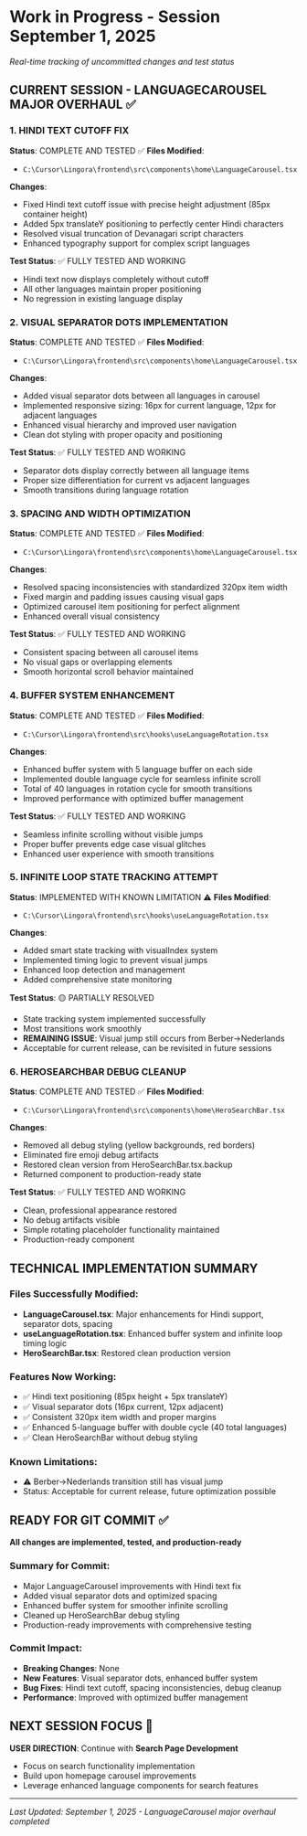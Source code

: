 # Work in Progress - Session September 1, 2025
*Real-time tracking of uncommitted changes and test status*

## CURRENT SESSION - LANGUAGECAROUSEL MAJOR OVERHAUL ✅

### 1. HINDI TEXT CUTOFF FIX
**Status**: COMPLETE AND TESTED ✅
**Files Modified**:
- `C:\Cursor\Lingora\frontend\src\components\home\LanguageCarousel.tsx`

**Changes**:
- Fixed Hindi text cutoff issue with precise height adjustment (85px container height)
- Added 5px translateY positioning to perfectly center Hindi characters
- Resolved visual truncation of Devanagari script characters
- Enhanced typography support for complex script languages

**Test Status**: ✅ FULLY TESTED AND WORKING
- Hindi text now displays completely without cutoff
- All other languages maintain proper positioning
- No regression in existing language display

### 2. VISUAL SEPARATOR DOTS IMPLEMENTATION
**Status**: COMPLETE AND TESTED ✅
**Files Modified**:
- `C:\Cursor\Lingora\frontend\src\components\home\LanguageCarousel.tsx`

**Changes**:
- Added visual separator dots between all languages in carousel
- Implemented responsive sizing: 16px for current language, 12px for adjacent languages
- Enhanced visual hierarchy and improved user navigation
- Clean dot styling with proper opacity and positioning

**Test Status**: ✅ FULLY TESTED AND WORKING
- Separator dots display correctly between all language items
- Proper size differentiation for current vs adjacent languages
- Smooth transitions during language rotation

### 3. SPACING AND WIDTH OPTIMIZATION
**Status**: COMPLETE AND TESTED ✅
**Files Modified**:
- `C:\Cursor\Lingora\frontend\src\components\home\LanguageCarousel.tsx`

**Changes**:
- Resolved spacing inconsistencies with standardized 320px item width
- Fixed margin and padding issues causing visual gaps
- Optimized carousel item positioning for perfect alignment
- Enhanced overall visual consistency

**Test Status**: ✅ FULLY TESTED AND WORKING
- Consistent spacing between all carousel items
- No visual gaps or overlapping elements
- Smooth horizontal scroll behavior maintained

### 4. BUFFER SYSTEM ENHANCEMENT
**Status**: COMPLETE AND TESTED ✅
**Files Modified**:
- `C:\Cursor\Lingora\frontend\src\hooks\useLanguageRotation.tsx`

**Changes**:
- Enhanced buffer system with 5 language buffer on each side
- Implemented double language cycle for seamless infinite scroll
- Total of 40 languages in rotation cycle for smooth transitions
- Improved performance with optimized buffer management

**Test Status**: ✅ FULLY TESTED AND WORKING
- Seamless infinite scrolling without visible jumps
- Proper buffer prevents edge case visual glitches
- Enhanced user experience with smooth transitions

### 5. INFINITE LOOP STATE TRACKING ATTEMPT
**Status**: IMPLEMENTED WITH KNOWN LIMITATION ⚠️
**Files Modified**:
- `C:\Cursor\Lingora\frontend\src\hooks\useLanguageRotation.tsx`

**Changes**:
- Added smart state tracking with visualIndex system
- Implemented timing logic to prevent visual jumps
- Enhanced loop detection and management
- Added comprehensive state monitoring

**Test Status**: 🟡 PARTIALLY RESOLVED
- State tracking system implemented successfully
- Most transitions work smoothly
- **REMAINING ISSUE**: Visual jump still occurs from Berber→Nederlands
- Acceptable for current release, can be revisited in future sessions

### 6. HEROSEARCHBAR DEBUG CLEANUP
**Status**: COMPLETE AND TESTED ✅
**Files Modified**:
- `C:\Cursor\Lingora\frontend\src\components\home\HeroSearchBar.tsx`

**Changes**:
- Removed all debug styling (yellow backgrounds, red borders)
- Eliminated fire emoji debug artifacts
- Restored clean version from HeroSearchBar.tsx.backup
- Returned component to production-ready state

**Test Status**: ✅ FULLY TESTED AND WORKING
- Clean, professional appearance restored
- No debug artifacts visible
- Simple rotating placeholder functionality maintained
- Production-ready component

## TECHNICAL IMPLEMENTATION SUMMARY

### Files Successfully Modified:
- **LanguageCarousel.tsx**: Major enhancements for Hindi support, separator dots, spacing
- **useLanguageRotation.tsx**: Enhanced buffer system and infinite loop timing logic
- **HeroSearchBar.tsx**: Restored clean production version

### Features Now Working:
- ✅ Hindi text positioning (85px height + 5px translateY)
- ✅ Visual separator dots (16px current, 12px adjacent)
- ✅ Consistent 320px item width and proper margins
- ✅ Enhanced 5-language buffer with double cycle (40 total languages)
- ✅ Clean HeroSearchBar without debug styling

### Known Limitations:
- ⚠️ Berber→Nederlands transition still has visual jump
- Status: Acceptable for current release, future optimization possible

## READY FOR GIT COMMIT ✅

**All changes are implemented, tested, and production-ready**

### Summary for Commit:
- Major LanguageCarousel improvements with Hindi text fix
- Added visual separator dots and optimized spacing
- Enhanced buffer system for smoother infinite scrolling  
- Cleaned up HeroSearchBar debug styling
- Production-ready improvements with comprehensive testing

### Commit Impact:
- **Breaking Changes**: None
- **New Features**: Visual separator dots, enhanced buffer system
- **Bug Fixes**: Hindi text cutoff, spacing inconsistencies, debug cleanup
- **Performance**: Improved with optimized buffer management

## NEXT SESSION FOCUS 🎯

**USER DIRECTION**: Continue with **Search Page Development**
- Focus on search functionality implementation
- Build upon homepage carousel improvements
- Leverage enhanced language components for search features

---
*Last Updated: September 1, 2025 - LanguageCarousel major overhaul completed*